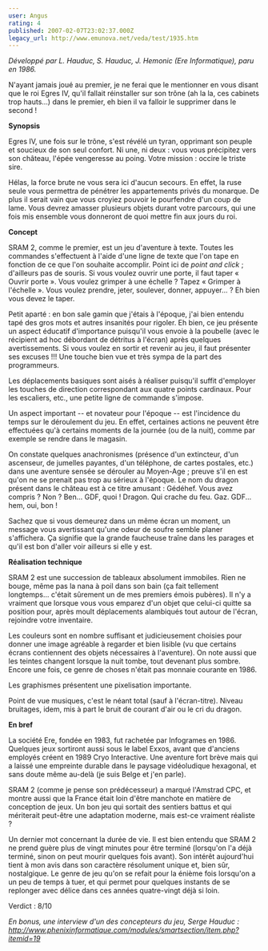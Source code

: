 ```yaml
---
user: Angus
rating: 4
published: 2007-02-07T23:02:37.000Z
legacy_url: http://www.emunova.net/veda/test/1935.htm
---
```

_Développé par L. Hauduc, S. Hauduc, J. Hemonic (Ere Informatique), paru en 1986\._  

  

N'ayant jamais joué au premier, je ne ferai que le mentionner en vous disant que le roi Egres IV, qu'il fallait réinstaller sur son trône (ah la la, ces cabinets trop hauts...) dans le premier, eh bien il va falloir le supprimer dans le second !  

  

**Synopsis**  

  

Egres IV, une fois sur le trône, s'est révélé un tyran, opprimant son peuple et soucieux de son seul confort. Ni une, ni deux : vous vous précipitez vers son château, l'épée vengeresse au poing. Votre mission : occire le triste sire.  

  

Hélas, la force brute ne vous sera ici d'aucun secours. En effet, la ruse seule vous permettra de pénétrer les appartements privés du monarque. De plus il serait vain que vous croyiez pouvoir le pourfendre d'un coup de lame. Vous devrez amasser plusieurs objets durant votre parcours, qui une fois mis ensemble vous donneront de quoi mettre fin aux jours du roi.  

  

**Concept**  

  

SRAM 2, comme le premier, est un jeu d'aventure à texte. Toutes les commandes s'effectuent à l'aide d'une ligne de texte que l'on tape en fonction de ce que l'on souhaite accomplir. Point ici de _point and click_ ; d'ailleurs pas de souris. Si vous voulez ouvrir une porte, il faut taper « Ouvrir porte ». Vous voulez grimper à une échelle ? Tapez « Grimper à l'échelle ». Vous voulez prendre, jeter, soulever, donner, appuyer... ? Eh bien vous devez le taper.  

Petit aparté : en bon sale gamin que j'étais à l'époque, j'ai bien entendu tapé des gros mots et autres insanités pour rigoler. Eh bien, ce jeu présente un aspect éducatif d'importance puisqu'il vous envoie à la poubelle (avec le récipient ad hoc débordant de détritus à l'écran) après quelques avertissements. Si vous voulez en sortir et revenir au jeu, il faut présenter ses excuses !!! Une touche bien vue et très sympa de la part des programmeurs.  

  

Les déplacements basiques sont aisés à réaliser puisqu'il suffit d'employer les touches de direction correspondant aux quatre points cardinaux. Pour les escaliers, etc., une petite ligne de commande s'impose.  

  

Un aspect important -- et novateur pour l'époque -- est l'incidence du temps sur le déroulement du jeu. En effet, certaines actions ne peuvent être effectuées qu'à certains moments de la journée (ou de la nuit), comme par exemple se rendre dans le magasin.  

  

On constate quelques anachronismes (présence d'un extincteur, d'un ascenseur, de jumelles payantes, d'un téléphone, de cartes postales, etc.) dans une aventure sensée se dérouler au Moyen-Age ; preuve s'il en est qu'on ne se prenait pas trop au sérieux à l'époque. Le nom du dragon présent dans le château est à ce titre amusant : Gédéhef. Vous avez compris ? Non ? Ben... GDF, quoi ! Dragon. Qui crache du feu. Gaz. GDF... hem, oui, bon !  

  

Sachez que si vous demeurez dans un même écran un moment, un message vous avertissant qu'une odeur de soufre semble planer s'affichera. Ça signifie que la grande faucheuse traîne dans les parages et qu'il est bon d'aller voir ailleurs si elle y est.  

  

**Réalisation technique**  

  

SRAM 2 est une succession de tableaux absolument immobiles. Rien ne bouge, même pas la nana à poil dans son bain (ça fait tellement longtemps... c'était sûrement un de mes premiers émois pubères). Il n'y a vraiment que lorsque vous vous emparez d'un objet que celui-ci quitte sa position pour, après moult déplacements alambiqués tout autour de l'écran, rejoindre votre inventaire.  

  

Les couleurs sont en nombre suffisant et judicieusement choisies pour donner une image agréable à regarder et bien lisible (vu que certains écrans contiennent des objets nécessaires à l'aventure). On note aussi que les teintes changent lorsque la nuit tombe, tout devenant plus sombre. Encore une fois, ce genre de choses n'était pas monnaie courante en 1986\.  

Les graphismes présentent une pixelisation importante.  

  

Point de vue musiques, c'est le néant total (sauf à l'écran-titre). Niveau bruitages, idem, mis à part le bruit de courant d'air ou le cri du dragon.  

  

**En bref**  

  

La société Ere, fondée en 1983, fut rachetée par Infogrames en 1986\. Quelques jeux sortiront aussi sous le label Exxos, avant que d'anciens employés créent en 1989 Cryo Interactive. Une aventure fort brève mais qui a laissé une empreinte durable dans le paysage vidéoludique hexagonal, et sans doute même au-delà (je suis Belge et j'en parle).  

  

SRAM 2 (comme je pense son prédécesseur) a marqué l'Amstrad CPC, et montre aussi que la France était loin d'être manchote en matière de conception de jeux. Un bon jeu qui sortait des sentiers battus et qui mériterait peut-être une adaptation moderne, mais est-ce vraiment réaliste ?  

  

Un dernier mot concernant la durée de vie. Il est bien entendu que SRAM 2 ne prend guère plus de vingt minutes pour être terminé (lorsqu'on l'a déjà terminé, sinon on peut mourir quelques fois avant). Son intérêt aujourd'hui tient à mon avis dans son caractère résolument unique et, bien sûr, nostalgique. Le genre de jeu qu'on se refait pour la énième fois lorsqu'on a un peu de temps à tuer, et qui permet pour quelques instants de se replonger avec délice dans ces années quatre-vingt déjà si loin.  

  

Verdict : 8/10  

  

_En bonus, une interview d'un des concepteurs du jeu, Serge Hauduc : http://www.phenixinformatique.com/modules/smartsection/item.php?itemid=19_